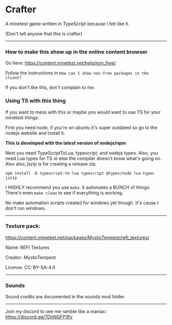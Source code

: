 # Crafter
 A minetest game written in TypeScript because I felt like it.

(Don't tell anyone that this is crafter)


---

### How to make this show up in the online content browser

Go here: https://content.minetest.net/help/non_free/

Follow the instructions in ``How can I show non-free packages in the client?``

If you don't like this, don't complain to me.

### Using TS with this thing

If you want to mess with this or maybe you would want to use TS for your minetest things.
 
First you need node, if you're on ubuntu it's super outdated so go to the nodejs website and install it.

**This is developed with the latest version of nodejs/npm**

Next you need TypeScriptToLua, typescript, and nodejs types.
Also, you need Lua types for TS or else the compiler doesn't know what's going on.
Also also, jszip is for creating a release zip.
```
npm install -D typescript-to-lua typescript @types/node lua-types jszip
```

I HIGHLY recommend you use ``make``. It automates a BUNCH of things. There's even ``make clean`` to see if everything is working.

No make automation scripts created for windows yet though. It's cause I don't run windows.

---

### Texture pack:

https://content.minetest.net/packages/MysticTempest/refi_textures/

Name: REFI Textures 

Creator: MysticTempest

License: CC-BY-SA-4.0

---

### Sounds

Sound credits are documented in the sounds mod folder.

---

Join my discord to see me ramble like a maniac:
https://discord.gg/7DhNQFP3fv
